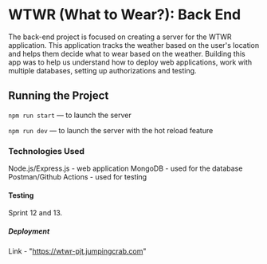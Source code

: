 # WTWR (What to Wear?): Back End
The back-end project is focused on creating a server for the WTWR application. This application tracks the weather based on the user's location and helps them decide what to wear based on the weather. Building this app was to help us understand how to deploy web applications, work with multiple databases, setting up authorizations and testing. 

## Running the Project
`npm run start` — to launch the server 

`npm run dev` — to launch the server with the hot reload feature

### Technologies Used
Node.js/Express.js - web application
MongoDB - used for the database
Postman/Github Actions - used for testing

#### Testing
Sprint 12 and 13. 

##### Deployment 

Link - "https://wtwr-pjt.jumpingcrab.com"
